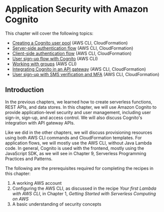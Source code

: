 # Application Security with Amazon Cognito
This chapter will cover the following topics:
* [Creating a Cognito user pool](./creating-a-cognito-user-pool/README.md) (AWS CLI, CloudFormation)
* [Server-side authentication flow](./cognito-server-side-authentication-flow/README.md) (AWS CLI, CloudFormation)
* [Client-side authentication flow](./cognito-client-side-authentication-flow/README.md) (AWS CLI, CloudFormation)
* [User sign-up flow with Cognito](./user-sign-up-flow-with-cognito/README.md) (AWS CLI)
* [Working with groups](./working-with-groups/README.md) (AWS CLI)
* [Integrating Cognito in an API gateway](./integrating-cognito-with-api-gateway/README.md) (AWS CLI, CloudFormation)
* [User sign-up with SMS verification and MFA](./user-sign-up-with-sms-and-mfa-verification/README.md) (AWS CLI, CloudFormation)

## Introduction
In the previous chapters, we learned how to create serverless functions, REST APIs, and data stores. In this chapter, we will use Amazon Cognito to provide application-level security and user management, including user sign-in, sign-up, and access control. We will also discuss Cognito's integration with API gateway APIs.

Like we did in the other chapters, we will discuss provisioning resources using both AWS CLI commands and CloudFormation templates. For application flows, we will mostly use the AWS CLI, without Java Lambda code. In general, Cognito is used with the frontend, mostly using the JavaScript SDK, as we will see in Chapter 9, Serverless Programming Practices and Patterns.

The following are the prerequisites required for completing the recipes in this chapter:
1. A working AWS account
2. Configuring the AWS CLI, as discussed in the recipe *Your first Lambda with AWS CLI*, in Chapter 1, *Getting Started with Serverless Computing on AWS* 
3. A basic understanding of security concepts